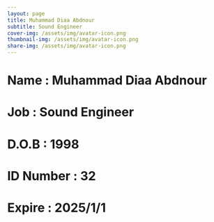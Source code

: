 ```yaml
---
layout: page
title: Muhammad Diaa Abdnour
subtitle: Sound Engineer
cover-img: /assets/img/avatar-icon.png
thumbnail-img: /assets/img/avatar-icon.png
share-img: /assets/img/avatar-icon.png
---
```


# Name : Muhammad Diaa Abdnour 
# Job : Sound Engineer
# D.O.B : 1998
# ID Number : 32
# Expire : 2025/1/1
